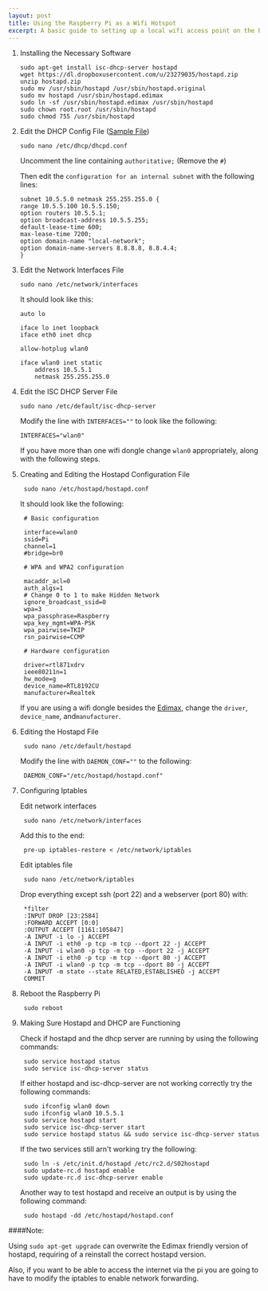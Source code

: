 ```yaml
---
layout: post
title: Using the Raspberry Pi as a Wifi Hotspot
excerpt: A basic guide to setting up a local wifi access point on the Raspberry Pi using hostapd, isc-dhcp-server, and an Edimax wifi dongle.
---
```

1.	Installing the Necessary Software

		sudo apt-get install isc-dhcp-server hostapd
		wget https://dl.dropboxusercontent.com/u/23279035/hostapd.zip
		unzip hostapd.zip
		sudo mv /usr/sbin/hostapd /usr/sbin/hostapd.original
		sudo mv hostapd /usr/sbin/hostapd.edimax
		sudo ln -sf /usr/sbin/hostapd.edimax /usr/sbin/hostapd
		sudo chown root.root /usr/sbin/hostapd
		sudo chmod 755 /usr/sbin/hostapd


2.	Edit the DHCP Config File ([Sample File](https://dl.dropboxusercontent.com/u/23279035/dhcpd.txt))

		sudo nano /etc/dhcp/dhcpd.conf

	Uncomment the line containing `authoritative;` (Remove the `#`)

	Then edit the `configuration for an internal subnet` with the following lines:

		subnet 10.5.5.0 netmask 255.255.255.0 {
		range 10.5.5.100 10.5.5.150;
		option routers 10.5.5.1;
		option broadcast-address 10.5.5.255;
		default-lease-time 600;
		max-lease-time 7200;
		option domain-name "local-network";
		option domain-name-servers 8.8.8.8, 8.8.4.4;
		}

3.	Edit the Network Interfaces File

		sudo nano /etc/network/interfaces

	It should look like this:

		auto lo

		iface lo inet loopback
		iface eth0 inet dhcp

		allow-hotplug wlan0

		iface wlan0 inet static
			address 10.5.5.1
			netmask 255.255.255.0

4.	Edit the ISC DHCP Server File

		sudo nano /etc/default/isc-dhcp-server

	Modify the line with `INTERFACES=""` to look like the following:

		INTERFACES="wlan0"

	If you have more than one wifi dongle change `wlan0` appropriately, along with the following steps.

5. Creating and Editing the Hostapd Configuration File

		sudo nano /etc/hostapd/hostapd.conf

	It should look like the following:

		# Basic configuration

		interface=wlan0
		ssid=Pi
		channel=1
		#bridge=br0

		# WPA and WPA2 configuration

		macaddr_acl=0
		auth_algs=1
		# Change 0 to 1 to make Hidden Network
		ignore_broadcast_ssid=0
		wpa=3
		wpa_passphrase=Raspberry
		wpa_key_mgmt=WPA-PSK
		wpa_pairwise=TKIP
		rsn_pairwise=CCMP

		# Hardware configuration

		driver=rtl871xdrv
		ieee80211n=1
		hw_mode=g
		device_name=RTL8192CU
		manufacturer=Realtek

	If you are using a wifi dongle besides the [Edimax](http://www.amazon.com/dp/B003MTTJOY), change the `driver`, `device_name`, and`manufacturer`.

6. Editing the Hostapd File

		sudo nano /etc/default/hostapd

	Modify the line with `DAEMON_CONF=""` to the following:

		DAEMON_CONF="/etc/hostapd/hostapd.conf"

7. Configuring Iptables

	Edit network interfaces

		sudo nano /etc/network/interfaces

	Add this to the end:

		pre-up iptables-restore < /etc/network/iptables

	Edit iptables file

		sudo nano /etc/network/iptables

	Drop everything except ssh (port 22) and a webserver (port 80) with:

		*filter
		:INPUT DROP [23:2584]
		:FORWARD ACCEPT [0:0]
		:OUTPUT ACCEPT [1161:105847]
		-A INPUT -i lo -j ACCEPT
		-A INPUT -i eth0 -p tcp -m tcp --dport 22 -j ACCEPT
		-A INPUT -i wlan0 -p tcp -m tcp --dport 22 -j ACCEPT
		-A INPUT -i eth0 -p tcp -m tcp --dport 80 -j ACCEPT
		-A INPUT -i wlan0 -p tcp -m tcp --dport 80 -j ACCEPT
		-A INPUT -m state --state RELATED,ESTABLISHED -j ACCEPT
		COMMIT


8. Reboot the Raspberry Pi

		sudo reboot


9. Making Sure Hostapd and DHCP are Functioning

	Check if hostapd and the dhcp server are running by using the following commands:

		sudo service hostapd status
		sudo service isc-dhcp-server status

	If either hostapd and isc-dhcp-server are not working correctly try the following commands:

		sudo ifconfig wlan0 down
		sudo ifconfig wlan0 10.5.5.1
		sudo service hostapd start
		sudo service isc-dhcp-server start
		sudo service hostapd status && sudo service isc-dhcp-server status

	If the two services still arn't working try the following:

		sudo ln -s /etc/init.d/hostapd /etc/rc2.d/S02hostapd
		sudo update-rc.d hostapd enable
		sudo update-rc.d isc-dhcp-server enable

	Another way to test hostapd and receive an output is by using the following command:

		sudo hostapd -dd /etc/hostapd/hostapd.conf





####Note:

Using `sudo apt-get upgrade` can overwrite the Edimax friendly
version of hostapd, requiring of a reinstall the correct hostapd version.

Also, if you want to be able to access the internet via the pi you are going to have to modify the iptables to enable network forwarding.

